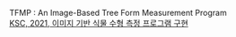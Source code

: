 TFMP : An Image-Based Tree Form Measurement Program
<br/>
[KSC, 2021, 이미지 기반 식물 수형 측정 프로그램 구현](https://www.dbpia.co.kr/pdf/pdfView.do?nodeId=NODE11035712&googleIPSandBox=false&mark=0&useDate=&ipRange=false&accessgl=Y&language=ko_KR&hasTopBanner=true)
 
